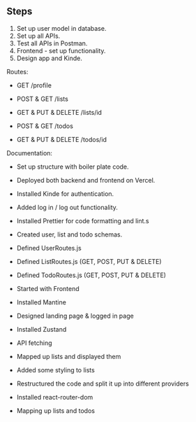 ## Steps
1. Set up user model in database.
2. Set up all APIs.
3. Test all APIs in Postman.
4. Frontend - set up functionality.
5. Design app and Kinde.

Routes:
- GET /profile

- POST & GET /lists
- GET & PUT & DELETE /lists/id

- POST & GET /todos
- GET & PUT & DELETE /todos/id

Documentation:
- Set up structure with boiler plate code.
- Deployed both backend and frontend on Vercel.
- Installed Kinde for authentication.
- Added log in / log out functionality.
- Installed Prettier for code formatting and lint.s
- Created user, list and todo schemas.
- Defined UserRoutes.js
- Defined ListRoutes.js (GET, POST, PUT & DELETE)
- Defined TodoRoutes.js (GET, POST, PUT & DELETE)
 
- Started with Frontend
- Installed Mantine
- Designed landing page & logged in page
- Installed Zustand
- API fetching
- Mapped up lists and displayed them
- Added some styling to lists
- Restructured the code and split it up into different providers
- Installed react-router-dom
- Mapping up lists and todos
